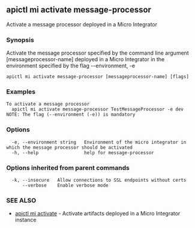 ## apictl mi activate message-processor

Activate a message processor deployed in a Micro Integrator

### Synopsis

Activate the message processor specified by the command line argument [messageprocessor-name] deployed in a Micro Integrator in the environment specified by the flag --environment, -e

```
apictl mi activate message-processor [messageprocessor-name] [flags]
```

### Examples

```
To activate a message processor
  apictl mi activate message-processor TestMessageProcessor -e dev
NOTE: The flag (--environment (-e)) is mandatory
```

### Options

```
  -e, --environment string   Environment of the micro integrator in which the message processor should be activated
  -h, --help                 help for message-processor
```

### Options inherited from parent commands

```
  -k, --insecure   Allow connections to SSL endpoints without certs
      --verbose    Enable verbose mode
```

### SEE ALSO

* [apictl mi activate](apictl_mi_activate.md)	 - Activate artifacts deployed in a Micro Integrator instance

